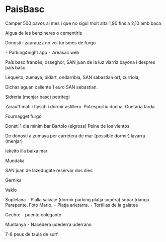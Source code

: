 # PaisBasc

Camper 500 pavos al mes i que no sigui molt alta 1,90 fins a 2,10 amb baca

Aigua de les benzineres o cementiris

Donosti i zaurauzz no vol turismes de furgo

⁃ Parking4night app
⁃ Areasac web

País basc francès, osseghor, SAN juan de la luz viàrriz bayona i despres país basc.

Lequeito, zumaya, bidart, ondarribia, SAN sabastian orf, zurriola,

Dichas aguan caliente 1 euro SAN sebastian.

Sidreria (menjar basc) petritegi

Zarauff mati i flysch i dormir astillero. Poliesportiu ducha.
Guetaria tarda

Fournagget furgo

Donsti 1 dia minim bar Bartolo (elgross)
Peine de los vientos

De donosti a zumaya per carretera de mar (possible dormir) lavarra (menjar)

lekeito illa baixa mar

Mundaka

SAN juan de lazedugate reservar dos dies

Gernika

Vakio

Soplelana
⁃ Plalla salvaje (dormir parking platja sopera) sopar triangu. Parapente. Foto Mario.
⁃ Platja arietarra.
⁃ Tortillas de la galatea

Gecho:
⁃ puente colegante


Muntanya
⁃ Nacedera udederra uderrano

7-8 peus de taula de surf
